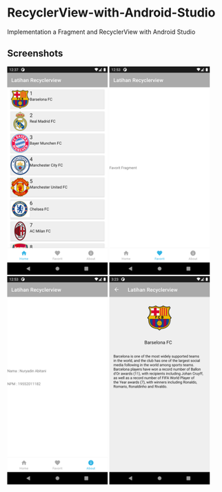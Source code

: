 # RecyclerView-with-Android-Studio

Implementation a Fragment and RecyclerView with Android Studio

## Screenshots

<img src="https://github.com/abugrayhat/RecyclerView-with-android-studio/blob/main/imgView/1.png" width="233" height="483"> <img src="https://github.com/abugrayhat/RecyclerView-with-android-studio/blob/main/imgView/2.png" width="233" height="483"> <img src="https://github.com/abugrayhat/RecyclerView-with-android-studio/blob/main/imgView/3.png" width="233" height="483"> <img src="https://github.com/abugrayhat/RecyclerView-with-android-studio/blob/main/imgView/4.png" width="233" height="483">
